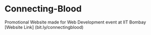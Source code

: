 # Connecting-Blood
Promotional Website made for Web Development event at IIT Bombay<br>
[Website Link] (bit.ly/connectingblood)
